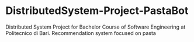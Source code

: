 # DistributedSystem-Project-PastaBot
Distributed System Project for Bachelor Course of Software Engineering at Politecnico di Bari. Recommendation system focused on pasta 
